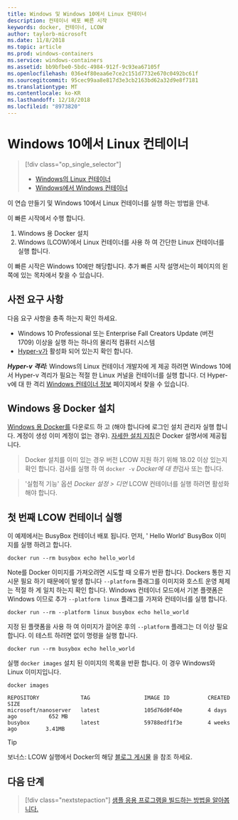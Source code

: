 ```yaml
---
title: Windows 및 Windows 10에서 Linux 컨테이너
description: 컨테이너 배포 빠른 시작
keywords: docker, 컨테이너, LCOW
author: taylorb-microsoft
ms.date: 11/8/2018
ms.topic: article
ms.prod: windows-containers
ms.service: windows-containers
ms.assetid: bb9bfbe0-5bdc-4984-912f-9c93ea67105f
ms.openlocfilehash: 036e4f80eaa6e7ce2c151d7732e670c0492bc61f
ms.sourcegitcommit: 95cec99aa8e817d3e3cb2163bd62a32d9e8f7181
ms.translationtype: MT
ms.contentlocale: ko-KR
ms.lasthandoff: 12/18/2018
ms.locfileid: "8973820"
---
```

# <a name="linux-containers-on-windows-10"></a>Windows 10에서 Linux 컨테이너

> [!div class="op_single_selector"]
> - [Windows의 Linux 컨테이너](quick-start-windows-10-linux.md)
> - [Windows에서 Windows 컨테이너](quick-start-windows-10.md)

이 연습 만들기 및 Windows 10에서 Linux 컨테이너를 실행 하는 방법을 안내.

이 빠른 시작에서 수행 합니다.

1. Windows 용 Docker 설치
2. Windows (LCOW)에서 Linux 컨테이너를 사용 하 여 간단한 Linux 컨테이너를 실행 합니다.

이 빠른 시작은 Windows 10에만 해당합니다. 추가 빠른 시작 설명서는이 페이지의 왼쪽에 있는 목차에서 찾을 수 있습니다.

## <a name="prerequisites"></a>사전 요구 사항

다음 요구 사항을 충족 하는지 확인 하세요.
- Windows 10 Professional 또는 Enterprise Fall Creators Update (버전 1709) 이상을 실행 하는 하나의 물리적 컴퓨터 시스템
- [Hyper-v가](https://docs.microsoft.com/en-us/virtualization/hyper-v-on-windows/reference/hyper-v-requirements) 활성화 되어 있는지 확인 합니다.

***Hyper-v 격리:*** Windows의 Linux 컨테이너 개발자에 게 제공 하려면 Windows 10에서 Hyper-v 격리가 필요는 적절 한 Linux 커널을 컨테이너를 실행 합니다. 더 Hyper-v에 대 한 격리 [Windows 컨테이너 정보](../about/index.md) 페이지에서 찾을 수 있습니다.

## <a name="install-docker-for-windows"></a>Windows 용 Docker 설치

[Windows 용 Docker를](https://store.docker.com/editions/community/docker-ce-desktop-windows) 다운로드 하 고 (해야 합니다에 로그인 설치 관리자 실행 합니다. 계정이 생성 이미 계정이 없는 경우). [자세한 설치 지침](https://docs.docker.com/docker-for-windows/install)은 Docker 설명서에 제공됩니다.

> Docker 설치를 이미 있는 경우 버전 LCOW 지원 하기 위해 18.02 이상 있는지 확인 합니다. 검사를 실행 하 여 `docker -v` *Docker에 대 한*검사 또는 합니다.

> '실험적 기능' 옵션 *Docker 설정 > 디먼* LCOW 컨테이너를 실행 하려면 활성화 해야 합니다.

## <a name="run-your-first-lcow-container"></a>첫 번째 LCOW 컨테이너 실행

이 예제에서는 BusyBox 컨테이너 배포 됩니다. 먼저, ' Hello World' BusyBox 이미지를 실행 하려고 합니다.

```console
docker run --rm busybox echo hello_world
```

Note를 Docker 이미지를 가져오려면 시도할 때 오류가 반환 합니다. Dockers 통한 지시문 필요 하기 때문에이 발생 합니다 `--platform` 플래그를 이미지와 호스트 운영 체제는 적절 하 게 일치 하는지 확인 합니다. Windows 컨테이너 모드에서 기본 플랫폼은 Windows 이므로 추가 `--platform linux` 플래그를 가져와 컨테이너를 실행 합니다.

```console
docker run --rm --platform linux busybox echo hello_world
```

지정 된 플랫폼을 사용 하 여 이미지가 끌어온 후의 `--platform` 플래그는 더 이상 필요 합니다. 이 테스트 하려면 없이 명령을 실행 합니다.

```console
docker run --rm busybox echo hello_world
```

실행 `docker images` 설치 된 이미지의 목록을 반환 합니다. 이 경우 Windows와 Linux 이미지입니다.

```console
docker images

REPOSITORY             TAG                 IMAGE ID            CREATED             SIZE
microsoft/nanoserver   latest              105d76d0f40e        4 days ago          652 MB
busybox                latest              59788edf1f3e        4 weeks ago         3.41MB
```

> [!TIP]
> 보너스: LCOW 실행에서 Docker의 해당 [블로그 게시물](https://blog.docker.com/2018/02/docker-for-windows-18-02-with-windows-10-fall-creators-update/) 을 참조 하세요.

## <a name="next-steps"></a>다음 단계

> [!div class="nextstepaction"]
> [샘플 응용 프로그램을 빌드하는 방법을 알아봅니다.](./building-sample-app.md)